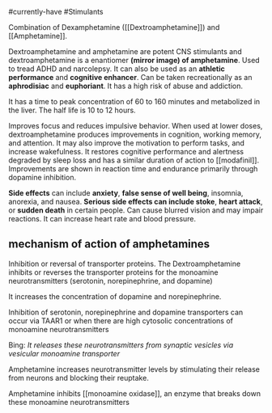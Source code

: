 #currently-have 
#Stimulants

Combination of Dexamphetamine ([[Dextroamphetamine]]) and [[Amphetamine]]. 

Dextroamphetamine and amphetamine are potent CNS stimulants and dextroamphetamine is a enantiomer **(mirror image) of amphetamine**. 
Used to tread ADHD and narcolepsy. It can also be used as an **athletic performance** and **cognitive enhancer**. Can be taken recreationally as an **aphrodisiac** and **euphoriant**. It has a high risk of abuse and addiction. 

It has a time to peak concentration of 60 to 160 minutes and metabolized in the liver. The half life is 10 to 12 hours. 

Improves focus and reduces impulsive behavior. 
When used at lower doses, dextroamphetamine produces improvements in cognition, working memory, and attention. It may also improve the motivation to perform tasks, and increase wakefulness. It restores cognitive performance and alertness degraded by sleep loss and has a similar duration of action to [[modafinil]].
Improvements are shown in reaction time and endurance primarily through dopamine inhibition. 

**Side effects** can include **anxiety**, **false sense of well being**, insomnia, anorexia, and nausea. **Serious side effects can include stoke**, **heart attack**, or **sudden death** in certain people. Can cause blurred vision and may impair reactions. 
It can increase heart rate and blood pressure. 

## mechanism of action of amphetamines

Inhibition or reversal of transporter proteins. The Dextroamphetamine inhibits or reverses the transporter proteins for the monoamine neurotransmitters (serotonin, norepinephrine, and dopamine)

It increases the concentration of dopamine and norepinephrine. 

Inhibition of serotonin, norepinephrine and dopamine transporters can occur via TAAR1 or when there are high cytosolic concentrations of monoamine neurotransmitters

Bing: *It releases these neurotransmitters from synaptic vesicles via vesicular monoamine transporter*

Amphetamine increases neurotransmitter levels by stimulating their release from neurons and blocking their reuptake. 

Amphetamine inhibits [[monoamine oxidase]], an enzyme that breaks down these monoamine neurotransmitters

